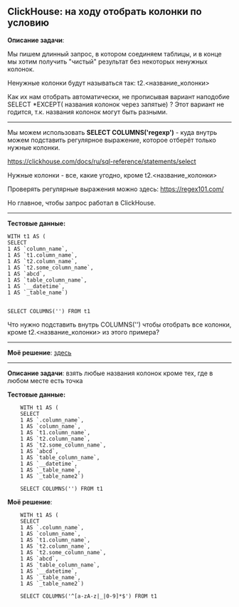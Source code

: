 ## ClickHouse: на ходу отобрать колонки по условию

**Описание задачи**:

Мы пишем длинный запрос, в котором соединяем таблицы, и в конце мы хотим
получить "чистый" результат без некоторых ненужных колонок.

Ненужные колонки будут называться так: t2.<название_колонки>

Как их нам отобрать автоматически, не прописывая вариант наподобие
SELECT *EXCEPT( названия колонок через запятые) ? 
Этот вариант не годится, т.к. названия колонок могут быть разными.

----------------------------------------------------------------
Мы можем использовать **SELECT COLUMNS('regexp')** - куда внутрь можем подставить регулярное выражение, которое отберёт только нужные колонки.

https://clickhouse.com/docs/ru/sql-reference/statements/select

Нужные колонки - все, какие угодно, кроме t2.<название_колонки>

Проверять регулярные выражения можно здесь: https://regex101.com/

Но главное, чтобы запрос работал в ClickHouse.

----------------------------------------------------------------
**Тестовые данные:**

    WITH t1 AS (
    SELECT 
    1 AS `column_name`, 
    1 AS `t1.column_name`, 
    1 AS `t2.column_name`, 
    1 AS `t2.some_column_name`, 
    1 AS `abcd`, 
    1 AS `table_column_name`,
    1 AS `__datetime`,
    1 AS `_table_name`)


    SELECT COLUMNS('') FROM t1 

Что нужно подставить внутрь COLUMNS('') чтобы отобрать все колонки, кроме t2.<название_колонки> из этого примера?

----------------------------------------------------------------

**Моё решение**: [здесь](https://github.com/Malakhova-Natalya/Snippets/blob/main/clickhouse_columns_regexp/01%20-%20описание%20задачи%20COLUMNS(regexp).txt)

----------------------------------------------------------------

**Описание задачи**: взять любые названия колонок кроме тех, где в любом месте есть точка


**Тестовые данные:**

        WITH t1 AS (
        SELECT 
        1 AS `.column_name`,
        1 AS `column_name`, 
        1 AS `t1.column_name`, 
        1 AS `t2.column_name`, 
        1 AS `t2.some_column_name`, 
        1 AS `abcd`, 
        1 AS `table_column_name`,
        1 AS `__datetime`,
        1 AS `_table_name`,
        1 AS `_table_name2`)

        SELECT COLUMNS('') FROM t1 

**Моё решение**:

        WITH t1 AS (
        SELECT 
        1 AS `.column_name`,
        1 AS `column_name`, 
        1 AS `t1.column_name`, 
        1 AS `t2.column_name`, 
        1 AS `t2.some_column_name`, 
        1 AS `abcd`, 
        1 AS `table_column_name`,
        1 AS `__datetime`,
        1 AS `_table_name`,
        1 AS `_table_name2`)

        SELECT COLUMNS('^[a-zA-z|_|0-9]*$') FROM t1 
